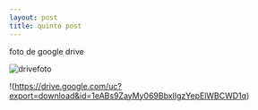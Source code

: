 ```yaml
---
layout: post
title: quinto post
---
```


foto de google drive

![drivefoto](https://drive.google.com/uc?id=1eABs9ZayMy069BbxlIgzYepElWBCWD1q)

!(https://drive.google.com/uc?export=download&id=1eABs9ZayMy069BbxlIgzYepElWBCWD1q)

